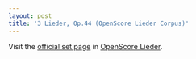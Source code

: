 ```yaml
---
layout: post
title: '3 Lieder, Op.44 (OpenScore Lieder Corpus)'
---
```


Visit the [official set page] in [OpenScore Lieder].

[official set page]: https://musescore.com/openscore-lieder-corpus/sets/5107692
[OpenScore Lieder]: https://musescore.com/openscore-lieder-corpus

